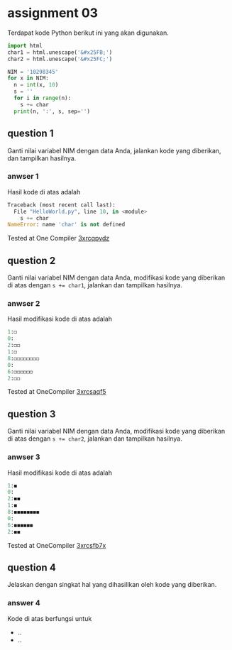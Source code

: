 # assignment 03
Terdapat kode Python berikut ini yang akan digunakan.
```python
import html
char1 = html.unescape('&#x25FB;')
char2 = html.unescape('&#x25FC;')

NIM = '10298345'
for x in NIM:
  n = int(x, 10)
  s = ''
  for i in range(n):
    s += char
  print(n, ':', s, sep='')
```

## question 1
Ganti nilai variabel NIM dengan data Anda, jalankan kode yang diberikan, dan tampilkan hasilnya.

### anwser 1
Hasil kode di atas adalah
```python
Traceback (most recent call last):
  File "HelloWorld.py", line 10, in <module>
    s += char
NameError: name 'char' is not defined
```
Tested at One Compiler [3xrcqpvdz](https://onecompiler.com/python/3xrcqpvdz)

## question 2
Ganti nilai variabel NIM dengan data Anda, modifikasi kode yang diberikan di atas dengan `s += char1`, jalankan dan tampilkan hasilnya.

### anwser 2
Hasil modifikasi kode di atas adalah
```python
1:◻
0:
2:◻◻
1:◻
8:◻◻◻◻◻◻◻◻
0:
6:◻◻◻◻◻◻
2:◻◻
```
Tested at OneCompiler [3xrcsaqf5](https://onecompiler.com/python/3xrcsaqf5)

## question 3
Ganti nilai variabel NIM dengan data Anda, modifikasi kode yang diberikan di atas dengan `s += char2`, jalankan dan tampilkan hasilnya.

### anwser 3
Hasil modifikasi kode di atas adalah
```python
1:◼
0:
2:◼◼
1:◼
8:◼◼◼◼◼◼◼◼
0:
6:◼◼◼◼◼◼
2:◼◼
```
Tested at OneCompiler [3xrcsfb7x](https://onecompiler.com/python/3xrcsfb7x)

## question 4
Jelaskan dengan singkat hal yang dihasillkan oleh kode yang diberikan.

### answer 4
Kode di atas berfungsi untuk
+ ..
+ ..

